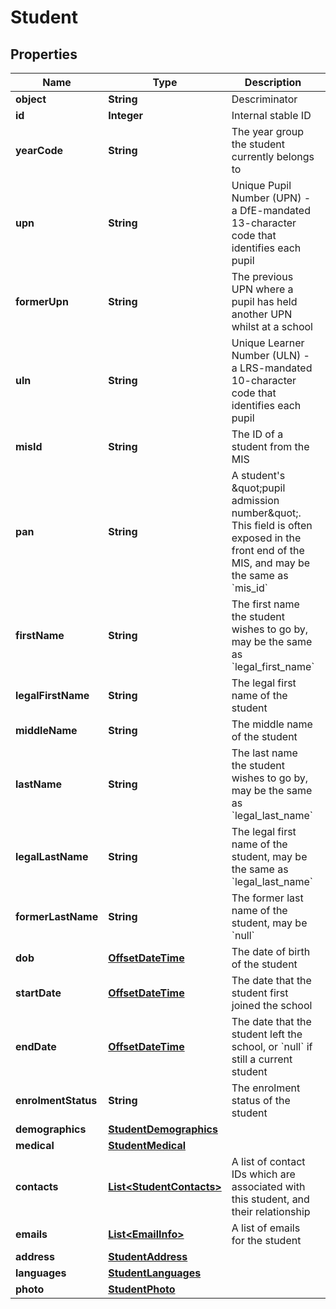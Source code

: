 
# Student

## Properties
Name | Type | Description | Notes
------------ | ------------- | ------------- | -------------
**object** | **String** | Descriminator |  [optional]
**id** | **Integer** | Internal stable ID |  [optional]
**yearCode** | **String** | The year group the student currently belongs to |  [optional]
**upn** | **String** | Unique Pupil Number (UPN) - a DfE-mandated 13-character code that identifies each pupil |  [optional]
**formerUpn** | **String** | The previous UPN where a pupil has held another UPN whilst at a school |  [optional]
**uln** | **String** | Unique Learner Number (ULN) - a LRS-mandated 10-character code that identifies each pupil |  [optional]
**misId** | **String** | The ID of a student from the MIS |  [optional]
**pan** | **String** | A student&#39;s \&quot;pupil admission number\&quot;. This field is often exposed in the front end of the MIS, and may be the same as &#x60;mis_id&#x60; |  [optional]
**firstName** | **String** | The first name the student wishes to go by, may be the same as &#x60;legal_first_name&#x60; |  [optional]
**legalFirstName** | **String** | The legal first name of the student |  [optional]
**middleName** | **String** | The middle name of the student |  [optional]
**lastName** | **String** | The last name the student wishes to go by, may be the same as &#x60;legal_last_name&#x60; |  [optional]
**legalLastName** | **String** | The legal first name of the student, may be the same as &#x60;legal_last_name&#x60; |  [optional]
**formerLastName** | **String** | The former last name of the student, may be &#x60;null&#x60; |  [optional]
**dob** | [**OffsetDateTime**](OffsetDateTime.md) | The date of birth of the student |  [optional]
**startDate** | [**OffsetDateTime**](OffsetDateTime.md) | The date that the student first joined the school |  [optional]
**endDate** | [**OffsetDateTime**](OffsetDateTime.md) | The date that the student left the school, or &#x60;null&#x60; if still a current student |  [optional]
**enrolmentStatus** | **String** | The enrolment status of the student |  [optional]
**demographics** | [**StudentDemographics**](StudentDemographics.md) |  |  [optional]
**medical** | [**StudentMedical**](StudentMedical.md) |  |  [optional]
**contacts** | [**List&lt;StudentContacts&gt;**](StudentContacts.md) | A list of contact IDs which are associated with this student, and their relationship |  [optional]
**emails** | [**List&lt;EmailInfo&gt;**](EmailInfo.md) | A list of emails for the student |  [optional]
**address** | [**StudentAddress**](StudentAddress.md) |  |  [optional]
**languages** | [**StudentLanguages**](StudentLanguages.md) |  |  [optional]
**photo** | [**StudentPhoto**](StudentPhoto.md) |  |  [optional]




